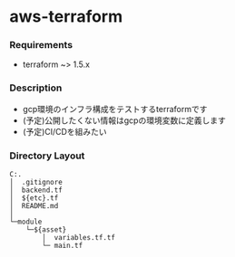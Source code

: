 # aws-terraform

### Requirements

- terraform ~> 1.5.x

### Description

- gcp環境のインフラ構成をテストするterraformです
- (予定)公開したくない情報はgcpの環境変数に定義します
- (予定)CI/CDを組みたい

### Directory Layout

```text
C:.
│  .gitignore
│  backend.tf
│  ${etc}.tf
│  README.md
│
└─module
    └─${asset}
        │  variables.tf.tf
        └─ main.tf
```